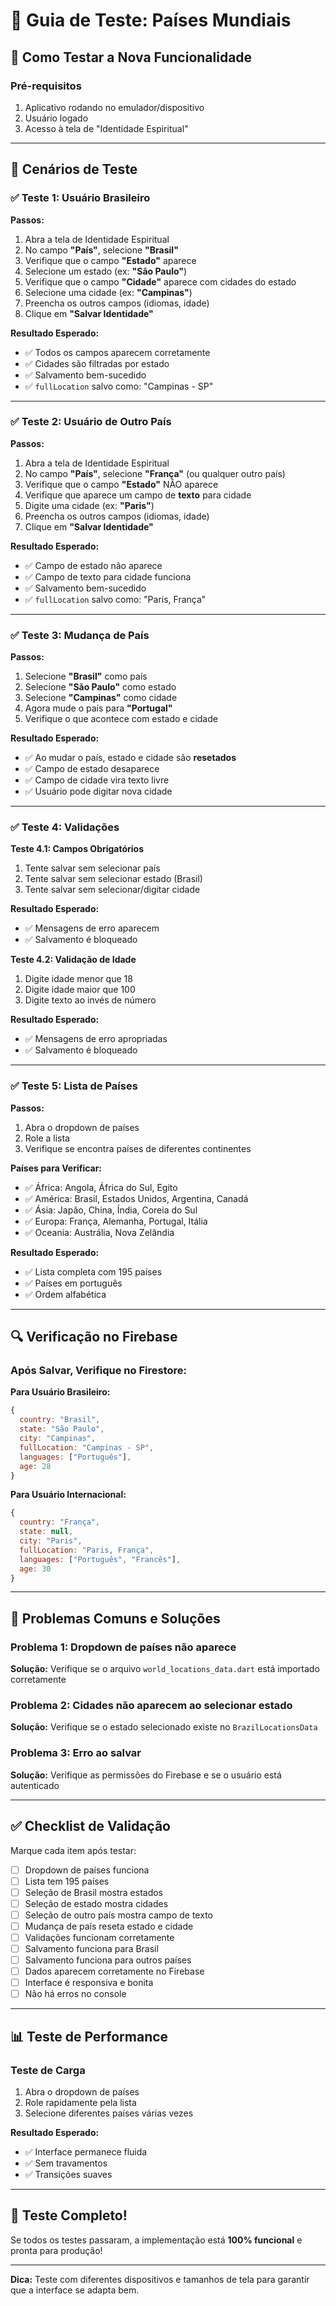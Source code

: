 # 🧪 Guia de Teste: Países Mundiais

## 🎯 Como Testar a Nova Funcionalidade

### Pré-requisitos
1. Aplicativo rodando no emulador/dispositivo
2. Usuário logado
3. Acesso à tela de "Identidade Espiritual"

---

## 📱 Cenários de Teste

### ✅ Teste 1: Usuário Brasileiro

**Passos:**
1. Abra a tela de Identidade Espiritual
2. No campo **"País"**, selecione **"Brasil"**
3. Verifique que o campo **"Estado"** aparece
4. Selecione um estado (ex: **"São Paulo"**)
5. Verifique que o campo **"Cidade"** aparece com cidades do estado
6. Selecione uma cidade (ex: **"Campinas"**)
7. Preencha os outros campos (idiomas, idade)
8. Clique em **"Salvar Identidade"**

**Resultado Esperado:**
- ✅ Todos os campos aparecem corretamente
- ✅ Cidades são filtradas por estado
- ✅ Salvamento bem-sucedido
- ✅ `fullLocation` salvo como: "Campinas - SP"

---

### ✅ Teste 2: Usuário de Outro País

**Passos:**
1. Abra a tela de Identidade Espiritual
2. No campo **"País"**, selecione **"França"** (ou qualquer outro país)
3. Verifique que o campo **"Estado"** NÃO aparece
4. Verifique que aparece um campo de **texto** para cidade
5. Digite uma cidade (ex: **"Paris"**)
6. Preencha os outros campos (idiomas, idade)
7. Clique em **"Salvar Identidade"**

**Resultado Esperado:**
- ✅ Campo de estado não aparece
- ✅ Campo de texto para cidade funciona
- ✅ Salvamento bem-sucedido
- ✅ `fullLocation` salvo como: "Paris, França"

---

### ✅ Teste 3: Mudança de País

**Passos:**
1. Selecione **"Brasil"** como país
2. Selecione **"São Paulo"** como estado
3. Selecione **"Campinas"** como cidade
4. Agora mude o país para **"Portugal"**
5. Verifique o que acontece com estado e cidade

**Resultado Esperado:**
- ✅ Ao mudar o país, estado e cidade são **resetados**
- ✅ Campo de estado desaparece
- ✅ Campo de cidade vira texto livre
- ✅ Usuário pode digitar nova cidade

---

### ✅ Teste 4: Validações

**Teste 4.1: Campos Obrigatórios**
1. Tente salvar sem selecionar país
2. Tente salvar sem selecionar estado (Brasil)
3. Tente salvar sem selecionar/digitar cidade

**Resultado Esperado:**
- ✅ Mensagens de erro aparecem
- ✅ Salvamento é bloqueado

**Teste 4.2: Validação de Idade**
1. Digite idade menor que 18
2. Digite idade maior que 100
3. Digite texto ao invés de número

**Resultado Esperado:**
- ✅ Mensagens de erro apropriadas
- ✅ Salvamento é bloqueado

---

### ✅ Teste 5: Lista de Países

**Passos:**
1. Abra o dropdown de países
2. Role a lista
3. Verifique se encontra países de diferentes continentes

**Países para Verificar:**
- ✅ África: Angola, África do Sul, Egito
- ✅ América: Brasil, Estados Unidos, Argentina, Canadá
- ✅ Ásia: Japão, China, Índia, Coreia do Sul
- ✅ Europa: França, Alemanha, Portugal, Itália
- ✅ Oceania: Austrália, Nova Zelândia

**Resultado Esperado:**
- ✅ Lista completa com 195 países
- ✅ Países em português
- ✅ Ordem alfabética

---

## 🔍 Verificação no Firebase

### Após Salvar, Verifique no Firestore:

**Para Usuário Brasileiro:**
```javascript
{
  country: "Brasil",
  state: "São Paulo",
  city: "Campinas",
  fullLocation: "Campinas - SP",
  languages: ["Português"],
  age: 28
}
```

**Para Usuário Internacional:**
```javascript
{
  country: "França",
  state: null,
  city: "Paris",
  fullLocation: "Paris, França",
  languages: ["Português", "Francês"],
  age: 30
}
```

---

## 🐛 Problemas Comuns e Soluções

### Problema 1: Dropdown de países não aparece
**Solução:** Verifique se o arquivo `world_locations_data.dart` está importado corretamente

### Problema 2: Cidades não aparecem ao selecionar estado
**Solução:** Verifique se o estado selecionado existe no `BrazilLocationsData`

### Problema 3: Erro ao salvar
**Solução:** Verifique as permissões do Firebase e se o usuário está autenticado

---

## ✅ Checklist de Validação

Marque cada item após testar:

- [ ] Dropdown de países funciona
- [ ] Lista tem 195 países
- [ ] Seleção de Brasil mostra estados
- [ ] Seleção de estado mostra cidades
- [ ] Seleção de outro país mostra campo de texto
- [ ] Mudança de país reseta estado e cidade
- [ ] Validações funcionam corretamente
- [ ] Salvamento funciona para Brasil
- [ ] Salvamento funciona para outros países
- [ ] Dados aparecem corretamente no Firebase
- [ ] Interface é responsiva e bonita
- [ ] Não há erros no console

---

## 📊 Teste de Performance

### Teste de Carga
1. Abra o dropdown de países
2. Role rapidamente pela lista
3. Selecione diferentes países várias vezes

**Resultado Esperado:**
- ✅ Interface permanece fluida
- ✅ Sem travamentos
- ✅ Transições suaves

---

## 🎉 Teste Completo!

Se todos os testes passaram, a implementação está **100% funcional** e pronta para produção!

---

**Dica:** Teste com diferentes dispositivos e tamanhos de tela para garantir que a interface se adapta bem.

